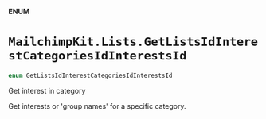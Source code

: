 **ENUM**

# `MailchimpKit.Lists.GetListsIdInterestCategoriesIdInterestsId`

```swift
enum GetListsIdInterestCategoriesIdInterestsId
```

Get interest in category

Get interests or 'group names' for a specific category.
